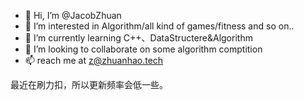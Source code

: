 - 👋 Hi, I’m @JacobZhuan
- 👀 I’m interested in Algorithm/all kind of games/fitness and so on..
- 🌱 I’m currently learning C++、DataStructere&Algorithm
- 💞️ I’m looking to collaborate on some algorithm comptition
- 📫 reach me at z@zhuanhao.tech

最近在刷力扣，所以更新频率会低一些。
